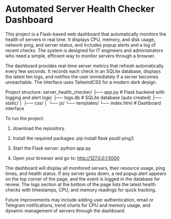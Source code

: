 # Automated Server Health Checker Dashboard

This project is a Flask-based web dashboard that automatically monitors the health of servers in real time. It displays CPU, memory, and disk usage, network ping, and server status, and includes popup alerts and a log of recent checks. The system is designed for IT engineers and administrators who need a simple, efficient way to monitor servers through a browser.

The dashboard provides real-time server metrics that refresh automatically every few seconds. It records each check in an SQLite database, displays the latest ten logs, and notifies the user immediately if a server becomes unreachable. The interface uses TailwindCSS for a modern dark design.

Project structure:
server_health_checker/
├── app.py              # Flask backend with logging and alert logic
├── logs.db             # SQLite database (auto created)
├── static/
│   ├── css/
│   └── js/
└── templates/
    └── index.html      # Dashboard interface

To run the project:
1.  download the repository.
2. Install the required packages:
   pip install flask psutil ping3

3. Start the Flask server:
   python app.py

4. Open your browser and go to:
   http://127.0.0.1:5000

The dashboard will display all monitored servers, their resource usage, ping times, and health status. If any server goes down, a red popup alert appears on the top corner of the page, and the event is logged in the database for review. The logs section at the bottom of the page lists the latest health checks with timestamps, CPU, and memory readings for quick tracking.

Future improvements may include adding user authentication, email or Telegram notifications, trend charts for CPU and memory usage, and dynamic management of servers through the dashboard.


